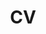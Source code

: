 ---
permalink: /cv
title: "CV"
excerpt: "Cv"
author_profile: true
layout: archive
#redirect_from: 
  #- /about/
  #- /about.html
---